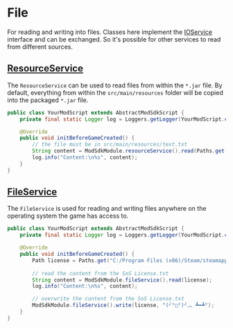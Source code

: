 # File

For reading and writing into files. Classes here implement the [IOService](IOService.java) interface and can be exchanged.
So it's possible for other services to read from different sources.

## [ResourceService](ResourceService.java)

The `ResourceService` can be used to read files from within the `*.jar` file. 
By default, everything from within the `src/main/resources` folder will be copied into the packaged `*.jar` file.

```java
public class YourModScript extends AbstractModSdkScript {
    private final static Logger log = Loggers.getLogger(YourModScript.class);

    @Override
    public void initBeforeGameCreated() {
        // the file must be in src/main/resources/text.txt
        String content = ModSdkModule.resourceService().read(Paths.get("text.txt"));
        log.info("Content:\n%s", content);
    }
}
```

## [FileService](FileService.java)

The `FileService` is used for reading and writing files anywhere on the operating system the game has access to.

```java
public class YourModScript extends AbstractModSdkScript {
    private final static Logger log = Loggers.getLogger(YourModScript.class);

    @Override
    public void initBeforeGameCreated() {
        Path license = Paths.get("C:/Program Files (x86)/Steam/steamapps/common/Songs of Syx/info/License.txt");
        
        // read the content from the SoS License.txt
        String content = ModSdkModule.fileService().read(license);
        log.info("Content:\n%s", content);

        // overwrite the content from the SoS License.txt
        ModSdkModule.fileService().write(license, "(╯°□°)╯︵ ┻━┻");
    }
}
```



